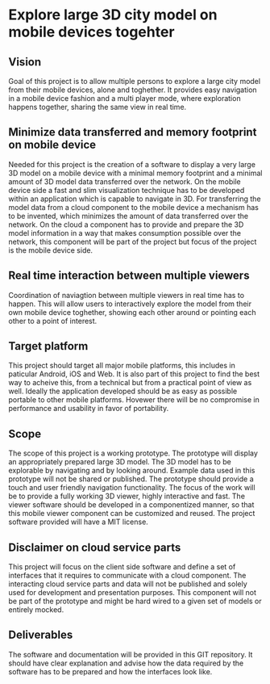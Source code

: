 # Explore large 3D city model on mobile devices togehter

## Vision

Goal of this project is to allow multiple persons to explore a large city model from their mobile devices, alone and toghether. It provides easy navigation in a mobile device fashion and a multi player mode, where exploration happens together, sharing the same view in real time.

## Minimize data transferred and memory footprint on mobile device
Needed for this project is the creation of a software to display a very large 3D model on a mobile device with a minimal memory footprint and a minimal amount of 3D model data transferred over the network. On the mobile device side a fast and slim visualization technique has to be developed within an application which is capable to navigate in 3D. For transferring the model data from a cloud component to the mobile device a mechanism has to be invented, which minimizes the amount of data transferred over the network. On the cloud a component has to provide and prepare the 3D model information in a way that makes consumption possible over the network, this component will be part of the project but focus of the project is the mobile device side.

## Real time interaction between multiple viewers
Coordination of naviagtion between multiple viewers in real time has to happen. This will allow users to interactively explore the model from their own mobile device toghether, showing each other around or pointing each other to a point of interest.

Target platform
---------------
This project should target all major mobile platforms, this includes in paticular Android, iOS and Web. It is also part of this project to find the best way to acheive this, from a technical but from a practical point of view as well. Ideally the application developed should be as easy as possible portable to other mobile platforms. Hovewer there will be no compromise in performance and usability in favor of portability. 

Scope
-----
The scope of this project is a working prototype. The prototype will display an appropriately prepared large 3D model. The 3D model has to be explorable by navigating and by looking around. Example data used in this prototype will not be shared or published. The prototype should provide a touch and user friendly navigation functionality. The focus of the work will be to provide a fully working 3D viewer, highly interactive and fast. The viewer software should be developed in a componentized  manner, so that this mobile viewer component can be customized and reused. The project software provided will have a MIT license.

Disclaimer on cloud service parts
---------------------------------
This project will focus on the client side software and define a set of interfaces that it requires to communicate with a cloud component. The interacting cloud service parts and data will not be published and solely used for development and presentation purposes. This component will not be part of the prototype and might be hard wired to a given set of models or entirely mocked.

Deliverables
------------
The software and documentation will be provided in this GIT repository. It should have clear explanation and advise how the data required by the software has to be prepared and how the interfaces look like.
